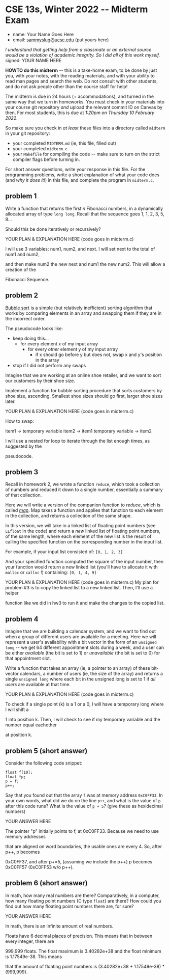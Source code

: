 # CSE 13s, Winter 2022 -- Midterm Exam

  * name: Your Name Goes Here
  * email: sammyslug@ucsc.edu  (put yours here)

*I understand that getting help from a classmate or an external source would
be a violation of academic integrity. So I did all of this work myself.*
signed: YOUR NAME HERE


**HOWTO do this midterm** -- this is a take-home exam, to be done by just you,
with your notes, with the reading materials, and with your ability to read man
pages and search the web. Do not consult with other students, and do not ask
people other than the course staff for help!

The midterm is due in 24 hours (+ accommodations), and turned in the same way
that we turn in homeworks. You must check in your materials into your
course git repository *and* upload the relevant commit ID on Canvas by then.
For most students, this is due at *1:20pm on Thursday 10 February 2022*. 

So make sure you check in *at least* these files into a directory called
`midterm` in your git repository:
  * your completed `MIDTERM.md` (ie, this file, filled out)
  * your completed `midterm.c`
  * your `Makefile` for compiling the code -- make sure to turn on the strict
    compiler flags before turning in.

For short answer questions, write your response in this file. For the
programming problems, write a short explanation of what your code does (and *why
it does it!*) in this file, and complete the program in `midterm.c`.

## problem 1

Write a function that returns the first *n* Fibonacci numbers, in a dynamically
allocated array of type `long long`. Recall that the sequence goes 1, 1, 2, 3,
5, 8...

Should this be done iteratively or recursively?

YOUR PLAN & EXPLANATION HERE (code goes in midterm.c)

I will use 3 variables: num1, num2, and next. I will set next to the total of num1 and num2,

and then make num2 the new next and num1 the new num2. This will allow a creation of the 

Fibonacci Sequence.
## problem 2

[Bubble sort](https://en.wikipedia.org/wiki/Bubble_sort) is a simple (but
relatively inefficient) sorting algorithm that works by comparing elements in an
array and swapping them if they are in the incorrect order.

The pseudocode looks like:

* keep doing this...
  * for every element x of my input array
    * for every *other* element y of my input array
      * if x should go before y but does not, swap x and y's position in the
        array
* stop if I did not perform any swaps

Imagine that we are working at an online shoe retailer, and we want to sort our
customers by their shoe size.

Implement a function for bubble sorting procedure that sorts customers by shoe
size, ascending. Smallest shoe sizes should go first, larger shoe sizes later.

YOUR PLAN & EXPLANATION HERE (code goes in midterm.c)

How to swap:

item1 -> temporary variable
item2 -> item1
temporary variable -> item2

I will use a nested for loop to iterate through the list enough times, as suggested by the

pseudocode.


## problem 3

Recall in homework 2, we wrote a function `reduce`, which took a collection of
numbers and reduced it down to a single number, essentially a summary of that
collection.

Here we will write a version of the companion function to *reduce*, which is
called [*map*](https://en.wikipedia.org/wiki/Map_(higher-order_function)). Map
takes a function and applies that function to each element in the collection,
and returns a collection of the same shape.

In this version, we will take in a linked list of floating point numbers (see
`LLfloat` in the code) and return a *new* linked list of floating point numbers,
of the same length, where each element of the new list is the result of calling
the specified function on the corresponding number in the input list.

For example, if your input list consisted of:
`[0, 1, 2, 3]`

And your specified function computed the square of the input number, then your
function would return a new linked list (you'll have to allocate it with
`malloc` or `calloc` !) containing:
`[0, 1, 4, 9]`

YOUR PLAN & EXPLANATION HERE (code goes in midterm.c)
My plan for problem #3 is to copy the linked list to a new linked list. Then, I'll use a helper

function like we did in hw3 to run it and make the changes to the copied list.

## problem 4

Imagine that we are building a calendar system, and we want to find out when a
group of different users are available for a meeting. Here we will represent a
user's availability with a bit vector in the form of an `unsigned long` -- we
get 64 different appointment slots during a week, and a user can be either
*available* (the bit is set to 1) or *unavailable* (the bit is set to 0) for
that appointment slot.

Write a function that takes an array (ie, a pointer to an array) of these
bit-vector calendars, a number of users (ie, the size of the array) and returns
a single `unsigned long` where each bit in the unsigned long is set to 1 if *all
users* are available at that time.

YOUR PLAN & EXPLANATION HERE (code goes in midterm.c)

To check if a single point (k) is a 1 or a 0, I will have a temporary long where I will shift a 

1 into position k. Then, I will check to see if my temporary variable and the number equal eachother

at position k.

## problem 5 (short answer)

Consider the following code snippet:

```
float f[10];
float *p;
p = f;
p++;
```

Say that you found out that the array `f` was at memory address `0xC0FF33`. In
your own words, what did we do on the line `p++`, and what is the value of `p`
after this code runs? What is the value of `p + 5`? (give these as hexidecimal
numbers)

YOUR ANSWER HERE

The pointer "p" initially points to f, at 0xC0FF33. Because we need to use memory addresses 

that are aligned on word boundaries, the usable ones are every 4. So, after p++, p becomes 

0xC0FF37, and after p+=5, (assuming we include the p++) p becomes 0xC0FF57 (0xC0FF53 w/o p++).
## problem 6 (short answer)
In math, how many real numbers are there? Comparatively, in a computer, how many
floating point numbers (C type `float`) are there? How could you find out how
many floating point numbers there are, for sure?

YOUR ANSWER HERE

In math, there is an infinite amount of real numbers. 

Floats have 6 decimal places of precision. This means that in between every integer, there are 

999,999 floats. The float maximum is 3.40282e+38 and the float minimum is 1.17549e-38. This means

that the amount of floating point numbers is (3.40282e+38 + 1.17549e-38) * (999,999).
